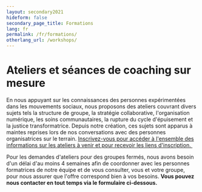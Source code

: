 ```yaml
---
layout: secondary2021
hideform: false
secondary_page_title: Formations
lang: fr
permalink: /fr/formations/
otherlang_url: /workshops/
---
```

# Ateliers et séances de coaching sur mesure[](<>)

En nous appuyant sur les connaissances des personnes expérimentées dans les mouvements sociaux, nous proposons des ateliers couvrant divers sujets tels la structure de groupe, la stratégie collaborative, l'organisation numérique, les soins communautaires, la rupture du cycle d'épuisement et la justice transformatrice. Depuis notre création, ces sujets sont apparus à maintes reprises lors de nos conversations avec des personnes organisatrices sur le terrain. [Inscrivez-vous pour accéder à l'ensemble des informations sur les ateliers à venir et pour recevoir les liens d'inscription. ](https://www.lehub.ca/admin/#inscription)

Pour les demandes d'ateliers pour des groupes fermés, nous avons besoin d'un délai d'au moins 4 semaines afin de coordonner avec les personnes formatrices de notre équipe et de vous consulter, vous et votre groupe, pour nous assurer que l'offre correspond bien à vos besoins. **Vous pouvez nous contacter en tout temps via le formulaire ci-dessous.**